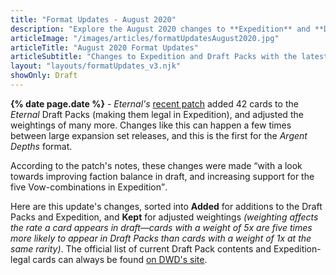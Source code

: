 ```yaml
---
title: "Format Updates - August 2020"
description: "Explore the August 2020 changes to **Expedition** and **Draft Packs** in this **interactive gallery**."
articleImage: "/images/articles/formatUpdatesAugust2020.jpg"
articleTitle: "August 2020 Format Updates"
articleSubtitle: "Changes to Expedition and Draft Packs with the latest patch"
layout: "layouts/formatUpdates_v3.njk"
showOnly: Draft
---
```

**{% date page.date %}** - *Eternal's* [recent patch][] added 42 cards to the *Eternal* Draft Packs (making them legal in Expedition), and adjusted the weightings of many more. Changes like this can happen a few times between large expansion set releases, and this is the first for the *Argent Depths* format.

According to the patch's notes, these changes were made <q cite="https://www.direwolfdigital.com/news/8-10-balance-changes-and-draft-expedition-update/">with a look towards improving faction balance in draft, and increasing support for the five Vow-combinations in Expedition</q>.

  [recent patch]: https://www.direwolfdigital.com/news/8-10-balance-changes-and-draft-expedition-update/

Here are this update's changes, sorted into **Added** for additions to the Draft Packs and Expedition, and **Kept** for adjusted weightings *(weighting affects the rate a card appears in draft&mdash;cards with a weight of 5x are five times more likely to appear in Draft Packs than cards with a weight of 1x at the same rarity)*. The official list of current Draft Pack contents and Expedition-legal cards can always be found [on DWD's site][Card List].

  [Card List]: https://direwolfdigital.com/news/draft-packs-card-list/